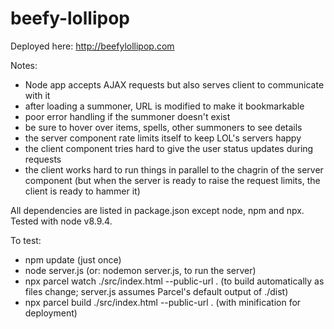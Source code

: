 # beefy-lollipop

Deployed here: http://beefylollipop.com

Notes:

- Node app accepts AJAX requests but also serves client to communicate with it
- after loading a summoner, URL is modified to make it bookmarkable
- poor error handling if the summoner doesn't exist
- be sure to hover over items, spells, other summoners to see details
- the server component rate limits itself to keep LOL's servers happy
- the client component tries hard to give the user status updates during requests
- the client works hard to run things in parallel to the chagrin of the server component
(but when the server is ready to raise the request limits, the client is ready to hammer it)

All dependencies are listed in package.json except node, npm and npx. Tested with node v8.9.4.

To test:

- npm update (just once)
- node server.js (or: nodemon server.js, to run the server)
- npx parcel watch ./src/index.html --public-url . (to build automatically as files change; server.js assumes Parcel's default output of ./dist)
- npx parcel build ./src/index.html --public-url . (with minification for deployment)
